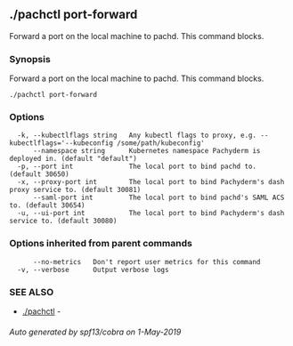 ## ./pachctl port-forward

Forward a port on the local machine to pachd. This command blocks.

### Synopsis


Forward a port on the local machine to pachd. This command blocks.

```
./pachctl port-forward
```

### Options

```
  -k, --kubectlflags string   Any kubectl flags to proxy, e.g. --kubectlflags='--kubeconfig /some/path/kubeconfig'
      --namespace string      Kubernetes namespace Pachyderm is deployed in. (default "default")
  -p, --port int              The local port to bind pachd to. (default 30650)
  -x, --proxy-port int        The local port to bind Pachyderm's dash proxy service to. (default 30081)
      --saml-port int         The local port to bind pachd's SAML ACS to. (default 30654)
  -u, --ui-port int           The local port to bind Pachyderm's dash service to. (default 30080)
```

### Options inherited from parent commands

```
      --no-metrics   Don't report user metrics for this command
  -v, --verbose      Output verbose logs
```

### SEE ALSO
* [./pachctl](./pachctl.md)	 - 

###### Auto generated by spf13/cobra on 1-May-2019
